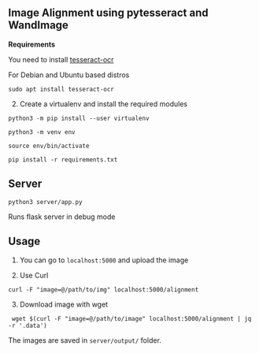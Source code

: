 ## Image Alignment using pytesseract and WandImage


**Requirements**

You need to install [tesseract-ocr](https://github.com/tesseract-ocr/tesseract)

For Debian and Ubuntu based distros

`sudo apt install tesseract-ocr`

2. Create a virtualenv and install the required modules

`python3 -m pip install --user virtualenv`

`python3 -m venv env`

`source env/bin/activate`

`pip install -r requirements.txt`


## Server

`python3 server/app.py`

Runs flask server in debug mode


## Usage

1. You can go to `localhost:5000` and upload the image

2. Use Curl

`curl -F "image=@/path/to/img" localhost:5000/alignment`

3. Download image with wget

```
 wget $(curl -F "image=@/path/to/image" localhost:5000/alignment | jq -r '.data')

```

The images are saved in `server/output/` folder.

